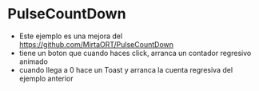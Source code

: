 # PulseCountDown
- Este ejemplo es una mejora del  https://github.com/MirtaORT/PulseCountDown
- tiene un boton que cuando haces click, arranca un contador regresivo animado
- cuando llega a 0 hace un Toast y arranca la cuenta regresiva del ejemplo anterior
